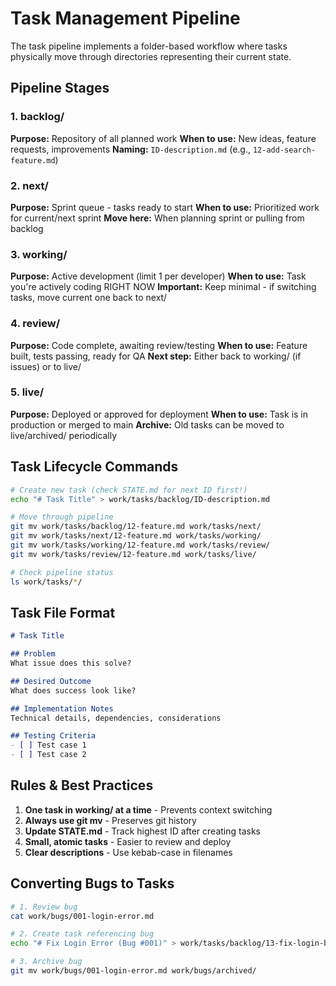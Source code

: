 # Task Management Pipeline

The task pipeline implements a folder-based workflow where tasks physically move through directories representing their current state.

## Pipeline Stages

### 1. backlog/
**Purpose:** Repository of all planned work
**When to use:** New ideas, feature requests, improvements
**Naming:** `ID-description.md` (e.g., `12-add-search-feature.md`)

### 2. next/
**Purpose:** Sprint queue - tasks ready to start
**When to use:** Prioritized work for current/next sprint
**Move here:** When planning sprint or pulling from backlog

### 3. working/
**Purpose:** Active development (limit 1 per developer)
**When to use:** Task you're actively coding RIGHT NOW
**Important:** Keep minimal - if switching tasks, move current one back to next/

### 4. review/
**Purpose:** Code complete, awaiting review/testing
**When to use:** Feature built, tests passing, ready for QA
**Next step:** Either back to working/ (if issues) or to live/

### 5. live/
**Purpose:** Deployed or approved for deployment
**When to use:** Task is in production or merged to main
**Archive:** Old tasks can be moved to live/archived/ periodically

## Task Lifecycle Commands

```bash
# Create new task (check STATE.md for next ID first!)
echo "# Task Title" > work/tasks/backlog/ID-description.md

# Move through pipeline
git mv work/tasks/backlog/12-feature.md work/tasks/next/
git mv work/tasks/next/12-feature.md work/tasks/working/
git mv work/tasks/working/12-feature.md work/tasks/review/
git mv work/tasks/review/12-feature.md work/tasks/live/

# Check pipeline status
ls work/tasks/*/
```

## Task File Format

```markdown
# Task Title

## Problem
What issue does this solve?

## Desired Outcome
What does success look like?

## Implementation Notes
Technical details, dependencies, considerations

## Testing Criteria
- [ ] Test case 1
- [ ] Test case 2
```

## Rules & Best Practices

1. **One task in working/ at a time** - Prevents context switching
2. **Always use git mv** - Preserves git history
3. **Update STATE.md** - Track highest ID after creating tasks
4. **Small, atomic tasks** - Easier to review and deploy
5. **Clear descriptions** - Use kebab-case in filenames

## Converting Bugs to Tasks

```bash
# 1. Review bug
cat work/bugs/001-login-error.md

# 2. Create task referencing bug
echo "# Fix Login Error (Bug #001)" > work/tasks/backlog/13-fix-login-bug-001.md

# 3. Archive bug
git mv work/bugs/001-login-error.md work/bugs/archived/
```